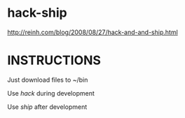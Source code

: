 # hack-ship

http://reinh.com/blog/2008/08/27/hack-and-and-ship.html

# INSTRUCTIONS
Just download files to ~/bin


Use *hack* during development

Use *ship* after development


